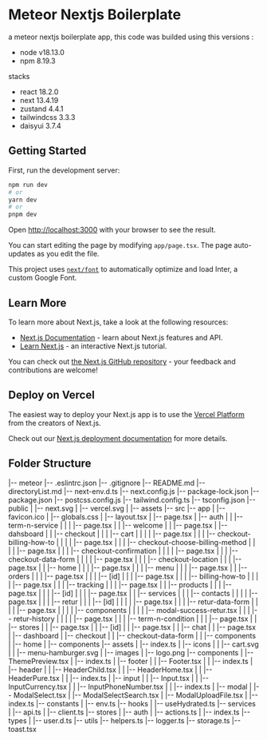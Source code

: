 # Meteor Nextjs Boilerplate

a meteor nextjs boilerplate app, this code was builded using this versions :

- node v18.13.0
- npm 8.19.3

stacks

- react 18.2.0
- next 13.4.19
- zustand 4.4.1
- tailwindcss 3.3.3
- daisyui 3.7.4
## Getting Started

First, run the development server:

```bash
npm run dev
# or
yarn dev
# or
pnpm dev
```

Open [http://localhost:3000](http://localhost:3000) with your browser to see the result.

You can start editing the page by modifying `app/page.tsx`. The page auto-updates as you edit the file.

This project uses [`next/font`](https://nextjs.org/docs/basic-features/font-optimization) to automatically optimize and load Inter, a custom Google Font.

## Learn More

To learn more about Next.js, take a look at the following resources:

- [Next.js Documentation](https://nextjs.org/docs) - learn about Next.js features and API.
- [Learn Next.js](https://nextjs.org/learn) - an interactive Next.js tutorial.

You can check out [the Next.js GitHub repository](https://github.com/vercel/next.js/) - your feedback and contributions are welcome!

## Deploy on Vercel

The easiest way to deploy your Next.js app is to use the [Vercel Platform](https://vercel.com/new?utm_medium=default-template&filter=next.js&utm_source=create-next-app&utm_campaign=create-next-app-readme) from the creators of Next.js.

Check out our [Next.js deployment documentation](https://nextjs.org/docs/deployment) for more details.

## Folder Structure
|-- meteor
    |-- .eslintrc.json
    |-- .gitignore
    |-- README.md
    |-- directoryList.md
    |-- next-env.d.ts
    |-- next.config.js
    |-- package-lock.json
    |-- package.json
    |-- postcss.config.js
    |-- tailwind.config.ts
    |-- tsconfig.json
    |-- public
    |   |-- next.svg
    |   |-- vercel.svg
    |   |-- assets
    |-- src
        |-- app
        |   |-- favicon.ico
        |   |-- globals.css
        |   |-- layout.tsx
        |   |-- page.tsx
        |   |-- auth
        |   |   |-- term-n-service
        |   |   |   |-- page.tsx
        |   |   |-- welcome
        |   |       |-- page.tsx
        |   |-- dahsboard
        |   |   |-- checkout
        |   |   |   |-- cart
        |   |   |   |   |-- page.tsx
        |   |   |   |-- checkout-billing-how-to
        |   |   |   |   |-- page.tsx
        |   |   |   |-- checkout-choose-billing-method
        |   |   |   |   |-- page.tsx
        |   |   |   |-- checkout-confirmation
        |   |   |   |   |-- page.tsx
        |   |   |   |-- checkout-data-form
        |   |   |   |   |-- page.tsx
        |   |   |   |-- checkout-location
        |   |   |       |-- page.tsx
        |   |   |-- home
        |   |   |   |-- page.tsx
        |   |   |   |-- menu
        |   |   |       |-- page.tsx
        |   |   |-- orders
        |   |   |   |-- page.tsx
        |   |   |   |-- [id]
        |   |   |       |-- page.tsx
        |   |   |       |-- billing-how-to
        |   |   |       |   |-- page.tsx
        |   |   |       |-- tracking
        |   |   |           |-- page.tsx
        |   |   |-- products
        |   |   |   |-- page.tsx
        |   |   |   |-- [id]
        |   |   |       |-- page.tsx
        |   |   |-- services
        |   |   |   |-- contacts
        |   |   |   |   |-- page.tsx
        |   |   |   |-- retur
        |   |   |       |-- [id]
        |   |   |       |   |-- page.tsx
        |   |   |       |-- retur-data-form
        |   |   |       |   |-- page.tsx
        |   |   |       |   |-- components
        |   |   |       |       |-- modal-success-retur.tsx
        |   |   |       |-- retur-history
        |   |   |       |   |-- page.tsx
        |   |   |       |-- term-n-condition
        |   |   |           |-- page.tsx
        |   |   |-- stores
        |   |       |-- page.tsx
        |   |       |-- [id]
        |   |           |-- page.tsx
        |   |           |-- chat
        |   |               |-- page.tsx
        |   |-- dashboard
        |       |-- checkout
        |       |   |-- checkout-data-form
        |       |       |-- components
        |       |-- home
        |           |-- components
        |-- assets
        |   |-- index.ts
        |   |-- icons
        |   |   |-- cart.svg
        |   |   |-- menu-hamburger.svg
        |   |-- images
        |       |-- logo.png
        |-- components
        |   |-- ThemePreview.tsx
        |   |-- index.ts
        |   |-- footer
        |   |   |-- Footer.tsx
        |   |   |-- index.ts
        |   |-- header
        |   |   |-- HeaderChild.tsx
        |   |   |-- HeaderHome.tsx
        |   |   |-- HeaderPure.tsx
        |   |   |-- index.ts
        |   |-- input
        |   |   |-- Input.tsx
        |   |   |-- InputCurrency.tsx
        |   |   |-- InputPhoneNumber.tsx
        |   |   |-- index.ts
        |   |-- modal
        |       |-- ModalSelect.tsx
        |       |-- ModalSelectSearch.tsx
        |       |-- ModalUploadFile.tsx
        |       |-- index.ts
        |-- constants
        |   |-- env.ts
        |-- hooks
        |   |-- useHydrated.ts
        |-- services
        |   |-- api.ts
        |   |-- client.ts
        |-- stores
        |   |-- auth
        |       |-- actions.ts
        |       |-- index.ts
        |-- types
        |   |-- user.d.ts
        |-- utils
            |-- helpers.ts
            |-- logger.ts
            |-- storage.ts
            |-- toast.tsx

